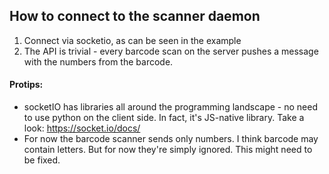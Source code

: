 ## How to connect to the scanner daemon

1. Connect via socketio, as can be seen in the example
2. The API is trivial - every barcode scan on the server pushes a message with the numbers from the barcode.

#### Protips:
* socketIO has libraries all around the programming landscape - no need to use python on the client side. In fact, it's JS-native library. Take a look: https://socket.io/docs/
* For now the barcode scanner sends only numbers. I think barcode may contain letters. But for now they're simply ignored. This might need to be fixed.
